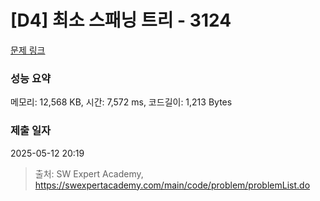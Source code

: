 # [D4] 최소 스패닝 트리 - 3124 

[문제 링크](https://swexpertacademy.com/main/code/problem/problemDetail.do?contestProbId=AV_mSnmKUckDFAWb) 

### 성능 요약

메모리: 12,568 KB, 시간: 7,572 ms, 코드길이: 1,213 Bytes

### 제출 일자

2025-05-12 20:19



> 출처: SW Expert Academy, https://swexpertacademy.com/main/code/problem/problemList.do